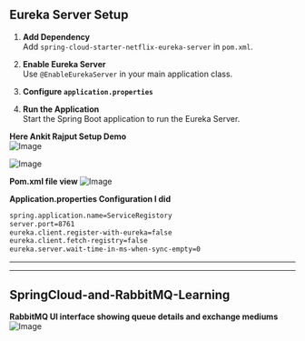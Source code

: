 ## Eureka Server Setup

1. **Add Dependency**  
   Add `spring-cloud-starter-netflix-eureka-server` in `pom.xml`.

2. **Enable Eureka Server**  
   Use `@EnableEurekaServer` in your main application class.

3. **Configure `application.properties`**    

4. **Run the Application**    
Start the Spring Boot application to run the Eureka Server. 

**Here Ankit Rajput Setup Demo**  
![Image](https://github.com/user-attachments/assets/9d9ecf8a-8583-4b85-be08-9bbb3caba2c0)

![Image](https://github.com/user-attachments/assets/7f905aa1-0a4a-4aa9-aa00-a707783280ac) 

**Pom.xml file view** 
![Image](https://github.com/user-attachments/assets/c00124ad-c7e3-4421-b971-633dd8f56b20)
 

 **Application.properties Configuration I did** 
 ```bash
 spring.application.name=ServiceRegistory 
server.port=8761
eureka.client.register-with-eureka=false
eureka.client.fetch-registry=false
eureka.server.wait-time-in-ms-when-sync-empty=0
 ```
---
---- 



## SpringCloud-and-RabbitMQ-Learning 

**RabbitMQ UI interface showing queue details and exchange mediums** 
![Image](https://github.com/user-attachments/assets/44317c43-9ae2-428a-b8f8-f241593a5763)